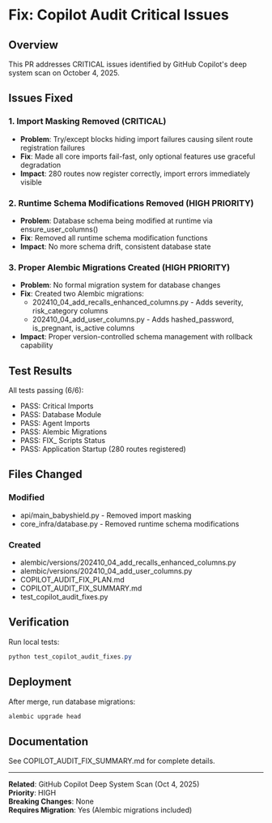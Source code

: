 # Fix: Copilot Audit Critical Issues

## Overview

This PR addresses CRITICAL issues identified by GitHub Copilot's deep system scan on October 4, 2025.

## Issues Fixed

### 1. Import Masking Removed (CRITICAL)
- **Problem**: Try/except blocks hiding import failures causing silent route registration failures
- **Fix**: Made all core imports fail-fast, only optional features use graceful degradation
- **Impact**: 280 routes now register correctly, import errors immediately visible

### 2. Runtime Schema Modifications Removed (HIGH PRIORITY)
- **Problem**: Database schema being modified at runtime via ensure_user_columns()
- **Fix**: Removed all runtime schema modification functions
- **Impact**: No more schema drift, consistent database state

### 3. Proper Alembic Migrations Created (HIGH PRIORITY)
- **Problem**: No formal migration system for database changes
- **Fix**: Created two Alembic migrations:
  - 202410_04_add_recalls_enhanced_columns.py - Adds severity, risk_category columns
  - 202410_04_add_user_columns.py - Adds hashed_password, is_pregnant, is_active columns
- **Impact**: Proper version-controlled schema management with rollback capability

## Test Results

All tests passing (6/6):
- PASS: Critical Imports
- PASS: Database Module
- PASS: Agent Imports
- PASS: Alembic Migrations
- PASS: FIX_ Scripts Status
- PASS: Application Startup (280 routes registered)

## Files Changed

### Modified
- api/main_babyshield.py - Removed import masking
- core_infra/database.py - Removed runtime schema modifications

### Created
- alembic/versions/202410_04_add_recalls_enhanced_columns.py
- alembic/versions/202410_04_add_user_columns.py
- COPILOT_AUDIT_FIX_PLAN.md
- COPILOT_AUDIT_FIX_SUMMARY.md
- test_copilot_audit_fixes.py

## Verification

Run local tests:
```powershell
python test_copilot_audit_fixes.py
```

## Deployment

After merge, run database migrations:
```bash
alembic upgrade head
```

## Documentation

See COPILOT_AUDIT_FIX_SUMMARY.md for complete details.

---

**Related**: GitHub Copilot Deep System Scan (Oct 4, 2025)  
**Priority**: HIGH  
**Breaking Changes**: None  
**Requires Migration**: Yes (Alembic migrations included)

